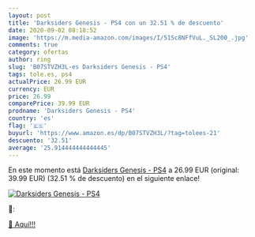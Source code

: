 ```yaml
---
layout: post
title: 'Darksiders Genesis - PS4 con un 32.51 % de descuento'
date: 2020-09-02 08:18:52
image: 'https://m.media-amazon.com/images/I/51Sc8NFfVuL._SL200_.jpg'
comments: true
category: ofertas
author: ring
slug: 'B07STVZH3L-es Darksiders Genesis - PS4'
tags: tole.es, ps4
actualPrice: 26.99 EUR
currency: EUR
price: 26.99
comparePrice: 39.99 EUR
prodname: 'Darksiders Genesis - PS4'
country: 'es'
flag: '🇪🇸'
buyurl: 'https://www.amazon.es/dp/B07STVZH3L/?tag=tolees-21'
descuento: '32.51'
average: '25.914444444444445'
---
```


En este momento está [Darksiders Genesis - PS4](https://www.amazon.es/dp/B07STVZH3L/?tag=tolees-21) a 26.99 EUR (original: 39.99 EUR) (32.51 %  de descuento) en el siguiente enlace!

[![Darksiders Genesis - PS4](https://m.media-amazon.com/images/I/51Sc8NFfVuL._SL200_.jpg)](https://www.amazon.es/dp/B07STVZH3L/?tag=tolees-21)

🔎:


[🛒 Aquí!!!](https://www.amazon.es/dp/B07STVZH3L/?tag=tolees-21)
